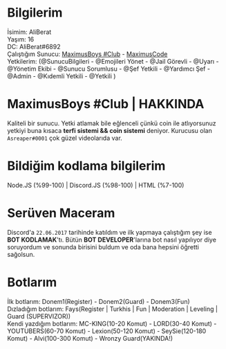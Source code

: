 # Bilgilerim
İsimim: AliBerat                                                                                                                                                                    
Yaşım: 16                                                                                                                                                                
DC: AliBerat#6892                                                                                                                                                                    
Çalıştığım Sunucu: [MaximusBoys #Club](https://discord.gg/m2Ms6WtGVD) - [MaximusCode](https://maximuscode.xyz/)                                                                                                                                                                    
Yetkilerim: (@SunucuBilgileri - @Emojileri Yönet - @Jail Görevli - @Uyarı - @Yönetim Ekibi - @Sunucu Sorumlusu -  @Şef Yetkili - @Yardımcı Şef - @Admin - @Kıdemli Yetkili - @Yetkili )

# MaximusBoys #Club | HAKKINDA

Kaliteli bir sunucu. Yetki atlamak bile eğlenceli çünkü coin ile atlıyorsunuz yetkiyi buna kısaca **terfi sistemi && coin sistemi** deniyor. Kurucusu olan `Asreaper#0001`
çok güzel videolarıda var.

# Bildiğim kodlama bilgilerim
Node.JS (%99-100) | Discord.JS (%98-100) | HTML (%7-100)

# Serüven Maceram
Discord'a `22.06.2017` tarihinde katıldım ve ilk yapmaya çalıştığım şey ise **BOT KODLAMAK**'tı.
Bütün **BOT DEVELOPER**'larına bot nasıl yapılıyor diye soruyordum ve sonunda birisini buldum ve oda bana hepsini öğretti sağolsun.

# Botlarım
İlk botlarım: Donem1(Register) - Donem2(Guard) - Donem3(Fun)                                                                                                                                                                    
Dızladığım botlarım: Fays(Register | Turkhis | Fun | Moderation | Leveling | Guard (SUPERVIZOR))                                                                                                                                                                   
Kendi yazdığım botlarım: MC-KING(10-20 Komut) - LORD(30-40 Komut) - YOUTUBERS(60-70 Komut) - Lexion(50-120 Komut) - SeySie(120-180 Komut) - Alvi(100-300 Komut) - Wronzy Guard(YAKINDA!)
